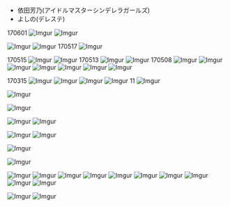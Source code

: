 * 依田芳乃(アイドルマスターシンデレラガールズ)
* よしの(デレステ)

170601
![Imgur](http://i.imgur.com/D1DH1Su.jpg)
![Imgur](http://i.imgur.com/wGGb41L.jpg)

![Imgur](http://i.imgur.com/Q1whhFv.jpg)
![Imgur](http://i.imgur.com/O29z1h4.jpg)
170517
![Imgur](http://i.imgur.com/CNXekQf.png)

170515
![Imgur](http://i.imgur.com/S9lLZqS.png)
![Imgur](http://i.imgur.com/WpBtpTK.jpg)
170513
![Imgur](http://i.imgur.com/AdryfEq.jpg)
![Imgur](http://i.imgur.com/zxM7q7T.jpg)
170508
![Imgur](http://i.imgur.com/vD86orP.jpg)
![Imgur](http://i.imgur.com/p6AR7BU.png)
![Imgur](http://i.imgur.com/RcOsotB.jpg)
![Imgur](http://i.imgur.com/o650v1j.jpg)
![Imgur](http://i.imgur.com/CANKJ0J.jpg)
![Imgur](http://i.imgur.com/xMviam1.jpg)
![Imgur](http://i.imgur.com/tbdgGlJ.jpg)

170315
![Imgur](http://i.imgur.com/jJXZnXg.jpg)
![Imgur](http://i.imgur.com/WN8MxFx.jpg)
![Imgur](http://i.imgur.com/2M9fIgF.png)
![Imgur](http://i.imgur.com/9NEVolw.jpg)
11
![Imgur](http://i.imgur.com/RxNxGoK.jpg)

![Imgur](http://i.imgur.com/YNSU93h.jpg)

![Imgur](http://i.imgur.com/ArPiiqL.jpg)

![Imgur](http://i.imgur.com/fZHD5FK.jpg)
![Imgur](http://i.imgur.com/Y438FWw.png)

![Imgur](http://i.imgur.com/XiKAH5a.jpg)
![Imgur](http://i.imgur.com/AN6vpVB.jpg)

![Imgur](http://i.imgur.com/JJkCuV6.jpg)

![Imgur](http://i.imgur.com/lVGeriq.png)

![Imgur](http://i.imgur.com/GAWL2ST.jpg)
![Imgur](http://i.imgur.com/axH2ScX.jpg)
![Imgur](http://i.imgur.com/OXuReLU.jpg)
![Imgur](http://i.imgur.com/ix2m45q.jpg)
![Imgur](http://i.imgur.com/4KALuGQ.jpg)
![Imgur](http://i.imgur.com/YJGzclP.jpg)
![Imgur](http://i.imgur.com/VUIjKIH.png)
![Imgur](http://i.imgur.com/SMXOnhe.png)
![Imgur](http://i.imgur.com/u9qfOye.jpg)
![Imgur](http://i.imgur.com/Wv6KRtd.jpg)

![Imgur](http://i.imgur.com/bPZ6Sut.png)
![Imgur](http://i.imgur.com/lKK3Fq6.png)
